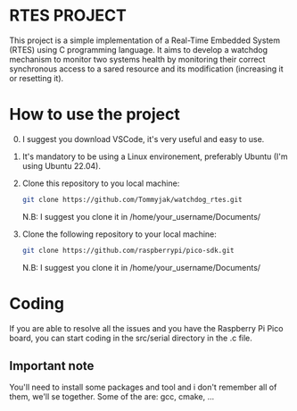 # RTES PROJECT
This project is a simple implementation of a Real-Time Embedded System (RTES) using C programming language. It aims to develop a watchdog mechanism to monitor two systems health by monitoring their correct synchronous access to a sared resource and its modification (increasing it or resetting it).

# How to use the project
0. I suggest you download VSCode, it's very useful and easy to use.
1. It's mandatory to be using a Linux environement, preferably Ubuntu (I'm using Ubuntu 22.04).
2. Clone this repository to you local machine:
   ```bash
   git clone https://github.com/Tommyjak/watchdog_rtes.git
   ```

   N.B: I suggest you clone it in /home/your_username/Documents/

3. Clone the following repository to your local machine:
   ```bash
   git clone https://github.com/raspberrypi/pico-sdk.git
    ```

   N.B: I suggest you clone it in /home/your_username/Documents/

# Coding
If you are able to resolve all the issues and you have the Raspberry Pi Pico board, you can start coding in the src/serial directory in the .c file.

## Important note
You'll need to install some packages and tool and i don't remember all of them, we'll se together.
Some of the are: gcc, cmake, ...